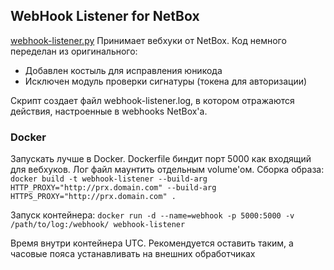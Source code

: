## WebHook Listener for NetBox
[webhook-listener.py](https://majornetwork.net/2019/10/even-better-webhook-listener/) Принимает вебхуки от NetBox. Код немного переделан из оригинального:
- Добавлен костыль для исправления юникода
- Исключен модуль проверки сигнатуры (токена для авторизации)

Скрипт создает файл webhook-listener.log, в котором отражаются действия, настроенные в webhooks NetBox'a.

### Docker
Запускать лучше в Docker. Dockerfile биндит порт 5000 как входящий для вебхуков. Лог файл маунтить отдельным volume'ом.
Сборка образа:
`docker build -t webhook-listener --build-arg HTTP_PROXY="http://prx.domain.com" --build-arg HTTPS_PROXY="http://prx.domain.com" .`

Запуск контейнера:
`docker run -d --name=webhook -p 5000:5000 -v /path/to/log:/webhook/ webhook-listener`

Время внутри контейнера UTC. Рекомендуется оставить таким, а часовые пояса устанавливать на внешних обработчиках